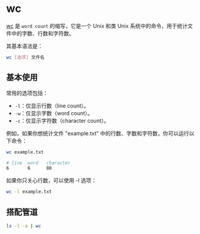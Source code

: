 # wc

[wc](https://www.redhat.com/sysadmin/linux-wc-command) 是 `word count` 的缩写，它是一个 Unix 和类 Unix 系统中的命令，用于统计文件中的字数、行数和字符数。

其基本语法是：

```bash
wc [选项] 文件名
```

## 基本使用

常用的选项包括：

- `-l`：仅显示行数（line count）。
- `-w`：仅显示字数（word count）。
- `-c`：仅显示字符数（character count）。

例如，如果你想统计文件 "example.txt" 中的行数、字数和字符数，你可以运行以下命令：

```bash
wc example.txt
```

```bash
# line  word   character
6       6      80
```

如果你只关心行数，可以使用 -l 选项：

```bash
wc -l example.txt
```

## 搭配管道

```bash
ls -l -a | wc
```
